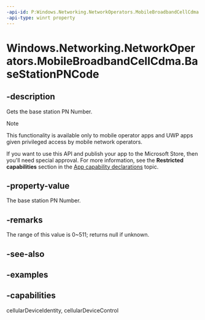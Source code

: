 ```yaml
---
-api-id: P:Windows.Networking.NetworkOperators.MobileBroadbandCellCdma.BaseStationPNCode
-api-type: winrt property
---
```


<!-- Property syntax.
public IReference<int> BaseStationPNCode { get; }
-->

# Windows.Networking.NetworkOperators.MobileBroadbandCellCdma.BaseStationPNCode

## -description
Gets the base station PN Number. 

> [!NOTE]
> This functionality is available only to mobile operator apps and UWP apps given privileged access by mobile network operators.
> 
> If you want to use this API and publish your app to the Microsoft Store, then you'll need special approval. For more information, see the **Restricted capabilities** section in the [App capability declarations](/windows/uwp/packaging/app-capability-declarations#restricted-capabilities) topic. 

## -property-value
The base station PN Number. 

## -remarks
The range of this value is 0~511; returns null if unknown.

## -see-also

## -examples


## -capabilities
cellularDeviceIdentity, cellularDeviceControl
